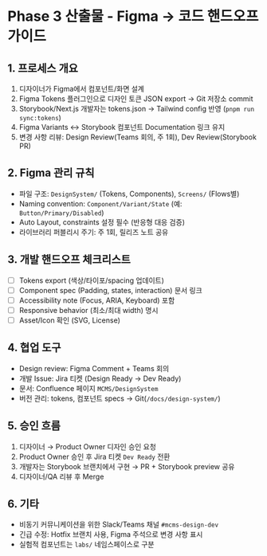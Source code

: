 # Phase 3 산출물 - Figma → 코드 핸드오프 가이드

## 1. 프로세스 개요
1. 디자이너가 Figma에서 컴포넌트/화면 설계
2. Figma Tokens 플러그인으로 디자인 토큰 JSON export → Git 저장소 commit
3. Storybook/Next.js 개발자는 tokens.json → Tailwind config 반영 (`pnpm run sync:tokens`)
4. Figma Variants ↔ Storybook 컴포넌트 Documentation 링크 유지
5. 변경 사항 리뷰: Design Review(Teams 회의, 주 1회), Dev Review(Storybook PR)

## 2. Figma 관리 규칙
- 파일 구조: `DesignSystem/` (Tokens, Components), `Screens/` (Flows별)
- Naming convention: `Component/Variant/State` (예: `Button/Primary/Disabled`)
- Auto Layout, constraints 설정 필수 (반응형 대응 검증)
- 라이브러리 퍼블리시 주기: 주 1회, 릴리즈 노트 공유

## 3. 개발 핸드오프 체크리스트
- [ ] Tokens export (색상/타이포/spacing 업데이트)
- [ ] Component spec (Padding, states, interaction) 문서 링크
- [ ] Accessibility note (Focus, ARIA, Keyboard) 포함
- [ ] Responsive behavior (최소/최대 width) 명시
- [ ] Asset/Icon 확인 (SVG, License)

## 4. 협업 도구
- Design review: Figma Comment + Teams 회의
- 개발 Issue: Jira 티켓 (Design Ready → Dev Ready)
- 문서: Confluence 페이지 `MCMS/DesignSystem`
- 버전 관리: tokens, 컴포넌트 specs → Git(`/docs/design-system/`)

## 5. 승인 흐름
1. 디자이너 → Product Owner 디자인 승인 요청
2. Product Owner 승인 후 Jira 티켓 `Dev Ready` 전환
3. 개발자는 Storybook 브랜치에서 구현 → PR + Storybook preview 공유
4. 디자이너/QA 리뷰 후 Merge

## 6. 기타
- 비동기 커뮤니케이션을 위한 Slack/Teams 채널 `#mcms-design-dev`
- 긴급 수정: Hotfix 브랜치 사용, Figma 주석으로 변경 사항 표시
- 실험적 컴포넌트는 `labs/` 네임스페이스로 구분

